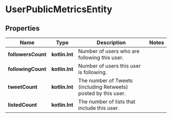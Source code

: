 
# UserPublicMetricsEntity

## Properties
Name | Type | Description | Notes
------------ | ------------- | ------------- | -------------
**followersCount** | **kotlin.Int** | Number of users who are following this user. | 
**followingCount** | **kotlin.Int** | Number of users this user is following. | 
**tweetCount** | **kotlin.Int** | The number of Tweets (including Retweets) posted by this user. | 
**listedCount** | **kotlin.Int** | The number of lists that include this user. | 



